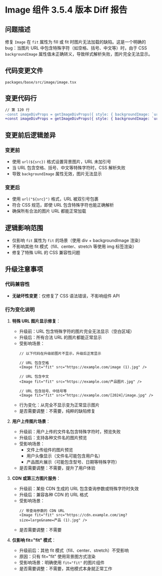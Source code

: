 # Image 组件 3.5.4 版本 Diff 报告

## 问题描述

修复 `Image` 在 `fit` 属性为 fill 或 fit 时图片无法加载的缺陷。这是一个明确的 bug：当图片 URL 中包含特殊字符（如空格、括号、中文等）时，由于 CSS `backgroundImage` 属性值未正确转义，导致样式解析失败，图片完全无法显示。

## 代码变更文件

`packages/base/src/image/image.tsx`

## 变更代码行

```diff
// 第 120 行
-const imageDivProps = getImageDivProps({ style: { backgroundImage: `url(${src})` } });
+const imageDivProps = getImageDivProps({ style: { backgroundImage: `url("${src}")` } });
```

## 变更前后逻辑差异

### 变更前
- 使用 `url(${src})` 格式设置背景图片，URL 未加引号
- 当 URL 包含空格、括号、中文等特殊字符时，CSS 解析失败
- 导致 `backgroundImage` 属性无效，图片无法显示

### 变更后
- 使用 `url("${src}")` 格式，URL 被双引号包裹
- 符合 CSS 规范，即使 URL 包含特殊字符也能正确解析
- 确保所有合法的图片 URL 都能正常加载

## 逻辑影响范围
- 仅影响 `fit` 属性为 `fit` 的场景（使用 div + backgroundImage 渲染）
- 不影响其他 fit 模式（fill、center、stretch 等使用 img 标签渲染）
- 修复了特殊 URL 的 CSS 兼容性问题

## 升级注意事项

### 代码兼容性
- **无破坏性变更**：仅修复了 CSS 语法错误，不影响组件 API

### 行为变化说明

1. **特殊 URL 图片显示修复**：
   - 升级前：URL 包含特殊字符的图片完全无法显示（空白区域）
   - 升级后：所有合法 URL 的图片都能正常显示
   - 受影响场景：
     ```tsx
     // 以下代码在升级前图片不显示，升级后正常显示
     
     // URL 包含空格
     <Image fit="fit" src="https://example.com/image (1).jpg" />
     
     // URL 包含中文
     <Image fit="fit" src="https://example.com/产品图片.jpg" />
     
     // URL 包含括号、中括号等
     <Image fit="fit" src="https://example.com/[2024]/image.jpg" />
     ```
   - 行为变化：从完全不显示变为正常显示图片
   - 是否需要调整：不需要，纯粹的缺陷修复

2. **用户上传图片场景**：
   - 升级前：用户上传的文件名包含特殊字符时，预览失败
   - 升级后：支持各种文件名的图片预览
   - 受影响场景：
     - 文件上传组件的图片预览
     - 用户头像显示（文件名可能包含用户名）
     - 产品图片展示（可能包含型号、日期等特殊字符）
   - 是否需要调整：不需要，提升了用户体验

3. **CDN 或第三方图片服务**：
   - 升级前：某些 CDN 生成的 URL 包含查询参数或特殊字符时失效
   - 升级后：兼容各种 CDN 的 URL 格式
   - 受影响场景：
     ```tsx
     // 带查询参数的 CDN URL
     <Image fit="fit" src="https://cdn.example.com/img?size=large&name=产品 (1).jpg" />
     ```
   - 是否需要调整：不需要

4. **仅影响 fit="fit" 模式**：
   - 升级前后：其他 fit 模式（fill、center、stretch）不受影响
   - 原因：只有 fit="fit" 使用背景图方式渲染
   - 受影响场景：明确使用 `fit="fit"` 的图片组件
   - 是否需要调整：不需要，其他模式本身就正常工作